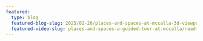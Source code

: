 ```yaml
---
featured:
  type: blog
  featured-blog-slug: 2025/02-26/places-and-spaces-at-mccalla-3d-viewpoint/readme
  featured-video-slug: places-and-spaces-a-guided-tour-at-mccalla/readme
---
```

